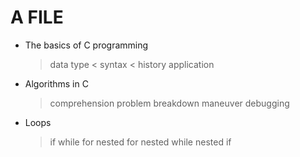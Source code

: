 # A FILE
 - The basics of C programming
   > data type <
   > syntax <
   > history
   > application
 - Algorithms in C
    > comprehension
    > problem breakdown
    > maneuver
    > debugging
 - Loops
    > if
    > while
    > for
    > nested for
    > nested while
    > nested if
   
